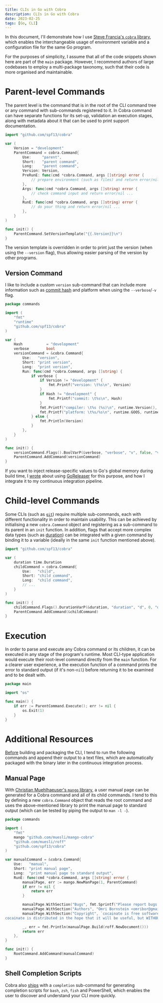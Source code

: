 ```yaml
---
title: CLIs in Go with Cobra
description: CLIs in Go with Cobra
date: 2023-02-25
tags: [Go, CLI]
---
```

In this document, I'll demonstrate how I use [Steve Francia's `cobra` library](https://github.com/spf13/cobra), which enables the interchangeable usage of environment variable and a configuration file for the same Go program.

For the purposes of simplicity, I assume that all of the code snippets shown here are part of the `main` package. However, I recommend authors of large codebases to employ a multi-package taxonomy, such that their code is more organised and maintainable.

# Parent-level Commands
The parent level is the command that is in the root of the CLI command tree or any command with sub-commands registered to it. In Cobra command can have separate functions for its set-up, validation an execution stages, along with metadata about it that can be used to print support documentation.

```go
import "github.com/spf13/cobra"

var (
	Version = "development"
	ParentCommand = cobra.Command{
		Use:     "parent",
		Short:   "parent command",
		Long:    "parent command",
		Version: Version,
		PreRunE: func(cmd *cobra.Command, args []string) error {
			// prepare environment (such as files) and return error/nil ...
		},
		Args: func(cmd *cobra.Command, args []string) error {
			// check command input and return error/nil ...
		},
		RunE: func(cmd *cobra.Command, args []string) error {
			// do your thing and return error/nil ...
		},
	}
)

func init() {
	ParentCommand.SetVersionTemplate("{{.Version}}\n")
}
```

The version template is overridden in order to print just the version (when using the `--version` flag), thus allowing easier parsing of the version by other programs.

## Version Command
I like to include a custom `version` sub-command that can include more information such as [commit hash](https://git-scm.com/book/en/v2/Git-Basics-Viewing-the-Commit-History) and platform when using the `--verbose`/`-v` flag.

```go
package commands

import (
	"fmt"
	"runtime"
	"github.com/spf13/cobra"
)

var (
	Hash           = "development"
	verbose        bool
	versionCommand = &cobra.Command{
		Use:   "version",
		Short: "print version",
		Long:  "print version",
		Run: func(cmd *cobra.Command, args []string) {
			if verbose {
				if Version != "development" {
					fmt.Printf("version: \t%s\n", Version)
				}
				if Hash != "development" {
					fmt.Printf("commit: \t%s\n", Hash)
				}
				fmt.Printf("compiler: \t%s (%s)\n", runtime.Version(), runtime.Compiler)
				fmt.Printf("platform: \t%s/%s\n", runtime.GOOS, runtime.GOARCH)
			} else {
				fmt.Println(Version)
			}
		},
	}
)

func init() {
	versionCommand.Flags().BoolVarP(&verbose, "verbose", "v", false, "version, git commit hash, compiler version & platform")
	ParentCommand.AddCommand(versionCommand)
}
```

If you want to inject release-specific values to Go's global memory during build time, I [wrote](/posts/go/goreleaser/#builds) about using [GoReleaser](https://goreleaser.com) for this purpose, and how I integrate it to my continuous integration pipeline.

# Child-level Commands
Some CLIs (such as [`git`](https://git-scm.com)) require multiple sub-commands, each with different functionality in order to maintain usability. This can be achieved by initialising a new `cobra.Command` object and registering as a sub-command to its parent in an `init` function. In addition, flags that accept more complex data types (such as [duration](https://pkg.go.dev/time#Duration)) can be integrated with a given command by binding it to a variable (ideally in the same `init` function mentioned above).

```go
import "github.com/spf13/cobra"

var (
	duration time.Duration
	childCommand = cobra.Command{
		Use:   "child",
		Short: "child command",
		Long:  "child command",
		// ...
	}
)

func init() {
	childCommand.Flags().DurationVarP(&duration, "duration", "d", 0, "duration with units ns, us (or µs), ms, s, m, h")
	ParentCommand.AddCommand(&childCommand)
}
```

# Execution
In order to parse and execute any Cobra command or its children, it can be executed in any stage of the program's runtime. Most CLI-type application would execute their root-level command directly from the `main` function. For a clearer user experience, a the execution function of a command prints the error to standard output (if it's non-`nil`) before returning it to be examined and to be dealt with.

```go
package main

import "os"

func main() {
	if err := ParentCommand.Execute(); err != nil {
		os.Exit(1)
	}
}
```

# Additional Resources
[Before](/posts/goreleaser/#global-hooks) building and packaging the CLI, I tend to run the following commands and append their output to a text files, which are automatically packaged with the binary later in the continuous integration process.

## Manual Page
With [Christian Muehlhaeuser's `mango` library](https://github.com/muesli/mango-cobra), a user manual page can be generated for a Cobra command and all of its child commands. I tend to this by defining a new `cobra.Command` object that reads the root command and uses the above-mentioned library to print the manual page to standard output (which can be tested by piping the output to `man -l -`).

```go
package commands

import (
	"fmt"
	mango "github.com/muesli/mango-cobra"
	"github.com/muesli/roff"
	"github.com/spf13/cobra"
)

var manualCommand = &cobra.Command{
	Use:   "manual",
	Short: "print manual page",
	Long:  "print manual page to standard output",
	RunE: func(cmd *cobra.Command, args []string) error {
		manualPage, err := mango.NewManPage(1, ParentCommand)
		if err != nil {
			return err
		}

		manualPage.WithSection("Bugs", fmt.Sprintf("Please report bugs to our GitHub page https://github.com/AppleGamer22/%s/issues", manualPage.Root.Name))
		manualPage.WithSection("Authors", "Omri Bornstein <omribor@gmail.com>")
		manualPage.WithSection("Copyright", `cocainate is free software; you can redistribute it and/or modify it under the terms of the GNU General Public License as published by the Free Software Foundation; either version 3, or (at your option) any later version.
cocainate is distributed in the hope that it will be useful, but WITHOUT ANY WARRANTY; without even the implied warranty of MERCHANTABILITY or FITNESS FOR A PARTICULAR PURPOSE.  See the GNU General Public License for more details.`)

		_, err = fmt.Println(manualPage.Build(roff.NewDocument()))
		return err
	},
}

func init() {
	RootCommand.AddCommand(manualCommand)
}
```

## Shell Completion Scripts
Cobra also [ships](https://github.com/spf13/cobra/blob/main/completions.go) with a `completion` sub-command for generating completion scripts for `bash`, `zsh`, `fish` and PowerShell, which enables the user to discover and understand your CLI more quickly.